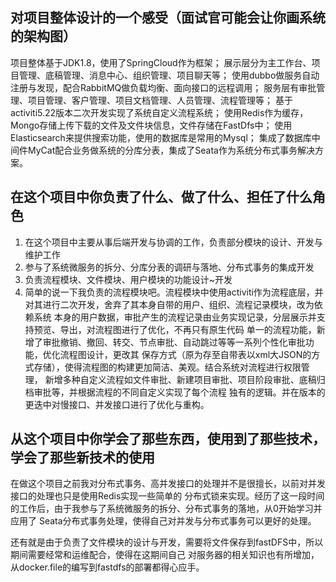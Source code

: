 ## 对项⽬整体设计的⼀个感受（⾯试官可能会让你画系统的架构图）
项目整体基于JDK1.8，使用了SpringCloud作为框架；
展示层分为主工作台、项目管理、底稿管理、消息中心、组织管理、项目聊天等；
使用dubbo做服务自动注册与发现，配合RabbitMQ做负载均衡、面向接口的远程调用；
服务层有审批管理、项目管理、客户管理、项目文档管理、人员管理、流程管理等；
基于activiti5.22版本二次开发实现了系统自定义流程系统；
使用Redis作为缓存，Mongo存储上传下载的文件及文件块信息，文件存储在FastDfs中；
使用Elasticsearch来提供搜索功能，使用的数据库是常用的Mysql；
集成了数据库中间件MyCat配合业务做系统的分库分表，集成了Seata作为系统分布式事务解决方案。
## 在这个项⽬中你负责了什么、做了什么、担任了什么⻆⾊
1. 在这个项目中主要从事后端开发与协调的工作，负责部分模块的设计、开发与维护工作
2. 参与了系统微服务的拆分、分库分表的调研与落地、分布式事务的集成开发
3. 负责流程模块、文件模块、用户模块的功能设计~开发
4. 简单的说一下我负责的流程模块吧。流程模块中使用activiti作为流程底层，并对其进行二次开发，舍弃了其本身自带的用户、组织、流程记录模块，改为依赖系统
本身的用户数据，审批产生的流程记录由业务实现记录，分层展示并支持预览、导出，对流程图进行了优化，不再只有原生代码
单一的流程功能，新增了审批撤销、撤回、转交、节点审批、自动跳过等等一系列个性化审批功能，优化流程图设计，更改其
保存方式（原为存至自带表以xml大JSON的方式存储），使得流程图的构建更加简洁、美观。结合系统对流程进行权限管理，
新增多种自定义流程如文件审批、新建项目审批、项目阶段审批、底稿归档审批等，并根据流程的不同自定义实现了每个流程
独有的逻辑。并在版本的更迭中对慢接口、并发接口进行了优化与重构。
## 从这个项⽬中你学会了那些东⻄，使⽤到了那些技术，学会了那些新技术的使⽤
在做这个项目之前我对分布式事务、高并发接口的处理并不是很擅长，以前对并发接口的处理也只是使用Redis实现一些简单的
分布式锁来实现。经历了这一段时间的工作后，由于我参与了系统微服务的拆分、分布式事务的落地，从0开始学习并应用了
Seata分布式事务处理，使得自己对并发与分布式事务可以更好的处理。

还有就是由于负责了文件模块的设计与开发，需要将文件保存到fastDFS中，所以期间需要经常和运维配合，使得在这期间自己
对服务器的相关知识也有所增加，从docker.file的编写到fastdfs的部署都得心应手。








